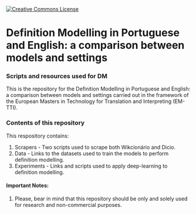 [<img alt="Creative Commons License" style="border-width:0" src="https://i.creativecommons.org/l/by-nc-sa/4.0/88x31.png" />](http://creativecommons.org/licenses/by-nc-sa/4.0/)

# Definition Modelling in Portuguese and English: a comparison between models and settings
### Scripts and resources used for DM

This is the repository for the Definition Modelling in Portuguese and English: a comparison between models and settings carried out in the framework of the European Masters in Technology for Translation and Interpreting (EM-TTI).

### Contents of this repository

This respository contains:
1) Scrapers - Two scripts used to scrape both Wikcionário and Dicio.
2) Data - Links to the datasets used to train the models to perform definition modelling.
3) Experiments - Links and scripts used to apply deep-learning to definition modelling.


#### Important Notes:

1) Please, bear in mind that this repository should be only and solely used for research and non-commercial purposes.

